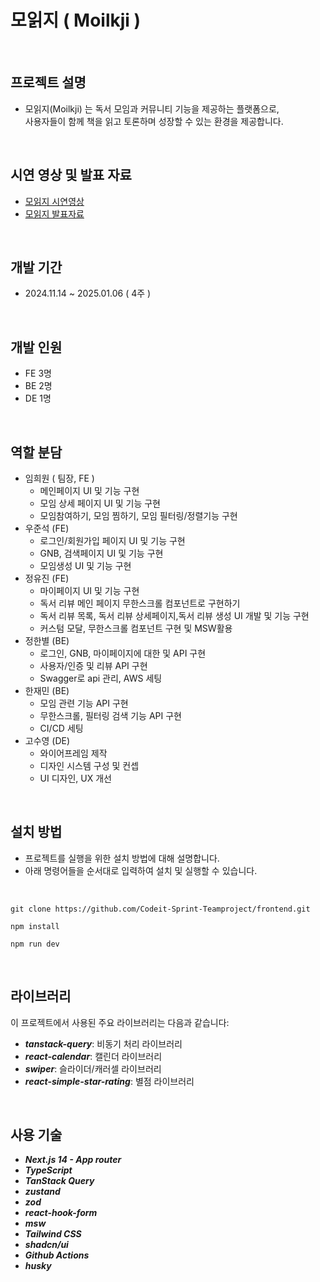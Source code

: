 # 모읽지 ( Moilkji )

<br />

## 프로젝트 설명
- 모읽지(Moilkji) 는 독서 모임과 커뮤니티 기능을 제공하는 플랫폼으로, <br />
  사용자들이 함께 책을 읽고 토론하며 성장할 수 있는 환경을 제공합니다.

<br/>

## 시연 영상 및 발표 자료
- [모읽지 시연영상](https://drive.google.com/file/d/1oYWSn3pBlRRpuW69ENBRbXOMPjz4OfL1/view?usp=sharing)
- [모읽지 발표자료](https://www.canva.com/design/DAGbYR_hu7I/-k2N5pP5ns-0fqOTecIpEA/view?utm_content=DAGbYR_hu7I&utm_campaign=designshare&utm_medium=link2&utm_source=uniquelinks&utlId=h5ba4eb3998)
<br/>

## 개발 기간
-  2024.11.14 ~ 2025.01.06 ( 4주 )

<br/>

## 개발 인원
- FE 3명
- BE 2명
- DE 1명

<br/>

## 역할 분담
- 임희원 ( 팀장, FE )
  - 메인페이지 UI 및 기능 구현
  - 모임 상세 페이지 UI 및 기능 구현 
  - 모임참여하기, 모임 찜하기, 모임 필터링/정렬기능 구현
- 우준석 (FE)
  - 로그인/회원가입 페이지 UI 및 기능 구현
  - GNB, 검색페이지 UI 및 기능 구현
  - 모임생성 UI 및 기능 구현
- 정유진 (FE)
  - 마이페이지 UI 및 기능 구현
  - 독서 리뷰 메인 페이지 무한스크롤 컴포넌트로 구현하기
  - 독서 리뷰 목록, 독서 리뷰 상세페이지,독서 리뷰 생성 UI 개발 및 기능 구현
  - 커스텀 모달, 무한스크롤 컴포넌트 구현 및 MSW활용
- 정한별 (BE)
  - 로그인, GNB, 마이페이지에 대한 및 API 구현
  - 사용자/인증 및 리뷰 API 구현
  - Swagger로 api 관리, AWS 세팅
- 한재민 (BE)
  - 모임 관련 기능 API 구현
  - 무한스크롤, 필터링 검색 기능 API 구현
  - CI/CD 세팅
- 고수영 (DE)
  - 와이어프레임 제작
  - 디자인 시스템 구성 및 컨셉
  - UI 디자인, UX 개선

<br/>

## 설치 방법

- 프로젝트를 실행을 위한 설치 방법에 대해 설명합니다.
- 아래 명령어들을 순서대로 입력하여 설치 및 실행할 수 있습니다.

<br/>

  ```
  git clone https://github.com/Codeit-Sprint-Teamproject/frontend.git
  ```
  ```
  npm install
  ```
  ```
  npm run dev
  ```

<br/>

## 라이브러리

이 프로젝트에서 사용된 주요 라이브러리는 다음과 같습니다:

- ***tanstack-query***: 비동기 처리 라이브러리
- ***react-calendar***: 캘린더 라이브러리
- ***swiper***: 슬라이더/캐러셀 라이브러리
- ***react-simple-star-rating***: 별점 라이브러리

<br />

## 사용 기술

- ***Next.js 14 - App router***
- ***TypeScript***
- ***TanStack Query***
- ***zustand***
- ***zod***
- ***react-hook-form***
- ***msw***
- ***Tailwind CSS***
- ***shadcn/ui***
- ***Github Actions***
- ***husky***
